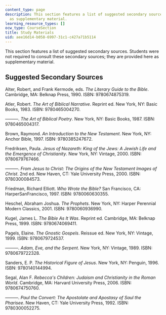 ```yaml
---
content_type: page
description: This section features a list of suggested secondary sources, provided
  as supplementary material.
learning_resource_types: []
ocw_type: CourseSection
title: Study Materials
uid: aee16d14-b058-6997-31c1-c427a71b5114
---
```


This section features a list of suggested secondary sources. Students were not required to consult these secondary sources; they are provided here as supplementary material.

Suggested Secondary Sources
---------------------------

Alter, Robert, and Frank Kermode, eds. _The Literary Guide to the Bible_. Cambridge, MA: Belknap Press, 1990. ISBN: 9780674875319.

Atler, Robert. _The Art of Biblical Narrative_. Reprint ed. New York, NY: Basic Books, 1983. ISBN: 9780465004270.

———. _The Art of Biblical Poetry_. New York, NY: Basic Books, 1987. ISBN: 9780465004317.

Brown, Raymond. _An Introduction to the New Testament_. New York, NY: Anchor Bible, 1997. ISBN: 9780385247672.

Fredriksen, Paula. _Jesus of Nazareth: King of the Jews: A Jewish Life and the Emergence of Christianity_. New York, NY: Vintage, 2000. ISBN: 9780679767466.

———. _From Jesus to Christ: The Origins of the New Testament Images of Christ_. 2nd ed. New Haven, CT: Yale University Press, 2000. ISBN: 9780300084573.

Friedman, Richard Elliott. _Who Wrote the Bible?_ San Francisco, CA: HarperSanFrancisco, 1997. ISBN: 9780060630355.

Heschel, Abraham Joshua. _The Prophets_. New York, NY: Harper Perennial Modern Classics, 2001. ISBN: 9780060936990.

Kugel, James L. _The Bible As It Was_. Reprint ed. Cambridge, MA: Belknap Press, 1999. ISBN: 9780674069411.

Pagels, Elaine. _The Gnostic Gospels_. Reissue ed. New York, NY: Vintage, 1999. ISBN: 9780679724537.

———. _Adam, Eve, and the Serpent_. New York, NY: Vintage, 1989. ISBN: 9780679722328.

Sanders, E. P. _The Historical Figure of Jesus_. New York, NY: Penguin, 1996. ISBN: 9780140144994.

Segal, Alan F. _Rebecca's Children: Judaism and Christianity in the Roman World_. Cambridge, MA: Harvard University Press, 2006. ISBN: 9780674750760.

———. _Paul the Convert: The Apostolate and Apostasy of Saul the Pharisee_. New Haven, CT: Yale University Press, 1992. ISBN: 9780300052275.